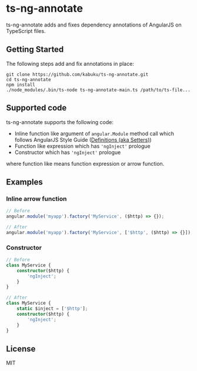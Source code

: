 # ts-ng-annotate

ts-ng-annotate adds and fixes dependency annotations of AngularJS on TypeScript files.

## Getting Started

The following steps add and fix annotations in place:

```
git clone https://github.com/kabuku/ts-ng-annotate.git
cd ts-ng-annotate
npm install
./node_modules/.bin/ts-node ts-ng-annotate-main.ts /path/to/ts-file...
```

## Supported code

ts-ng-annotate supports the following code:

- Inline function like argument of `angular.Module` method call which follows AngularJS Style Guide ([Definitions (aka Setters)](https://github.com/johnpapa/angular-styleguide/blob/master/a1/README.md#definitions-aka-setters))
- Function like expression which has `'ngInject'` prologue
- Constructor which has `'ngInject'` prologue

where function like means function expression or arrow function.

## Examples

### Inline arrow function

```ts
// Before
angular.module('myapp').factory('MyService', ($http) => {});

// After
angular.module('myapp').factory('MyService', ['$http', ($http) => {}]);
```

### Constructor

```ts
// Before
class MyService {
    constructor($http) {
        'ngInject';
    }
}

// After
class MyService {
    static $inject = ['$http'];
    constructor($http) {
        'ngInject';
    }
}
```

## License

MIT
